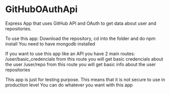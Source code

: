 # GitHubOAuthApi
Express App that uses GitHub API and OAuth to get data about user and repositories.

To use this app:
  Download the repository, cd into the folder and do npm install
  You need to have mongodb installed

If you want to use this app like an API you have 2 main routes:
  /user/basic_credencials   from this route you will get basic credencials about the user
  /user/repo                from this route you will get basic info about the user repositories
 
 This app is just for testing purpose. This means that it is not secure to use in production level
 You can do whatever you want with this app
